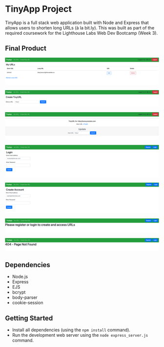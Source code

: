 # TinyApp Project

TinyApp is a full stack web application built with Node and Express that allows users to shorten long URLs (à la bit.ly).
This was built as part of the required coursework for the Lighthouse Labs Web Dev Bootcamp (Week 3).

## Final Product

!["URLs Page"](https://github.com/afsanhk/tinyapp/blob/master/docs/urlsIndexTinyApp.png?raw=true)

!["Create New URL"](https://github.com/afsanhk/tinyapp/blob/master/docs/newUrlsTinyApp.png?raw=true)

!["URL Display Page"](https://github.com/afsanhk/tinyapp/blob/master/docs/showUrlTinyApp.png?raw=true)

!["Login Page"](https://github.com/afsanhk/tinyapp/blob/master/docs/loginTinyApp.png?raw=true)

!["Registration Page"](https://github.com/afsanhk/tinyapp/blob/master/docs/registerTinyApp.png?raw=true)

!["No Login - Redirect Page"](https://github.com/afsanhk/tinyapp/blob/master/docs/noLoginRedirectTinyApp.png?raw=true)

!["404"](https://github.com/afsanhk/tinyapp/blob/master/docs/404TinyApp.png?raw=true)

## Dependencies

- Node.js
- Express
- EJS
- bcrypt
- body-parser
- cookie-session

## Getting Started

- Install all dependencies (using the `npm install` command).
- Run the development web server using the `node express_server.js` command.